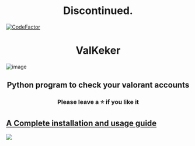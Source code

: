 <h1 align="center">
  Discontinued.
</h1>

[![CodeFactor](https://www.codefactor.io/repository/github/lil-jaba/valchecker/badge/main)](https://www.codefactor.io/repository/github/lil-jaba/valchecker/overview/main)
<h1 align="center">
  ValKeker
</h1>

![image](https://user-images.githubusercontent.com/82034934/191281792-6b45244e-9635-45a5-b6e8-529ff6d93268.png)

<h2 align="center">
  Python program to check your valorant accounts
</h2>

<h3 align="center">
Please leave a ⭐  if you like it
</h3>

## [A Complete installation and usage guide](https://liljaba1337.gitbook.io/untitled/)


<a href="https://discord.gg/qV4hAn42CB"><img src="https://discordapp.com/api/guilds/1105384983385886791/widget.png?style=banner2"></a>
